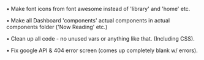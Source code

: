 • Make font icons from font awesome instead of 'library' and 'home' etc.

• Make all Dashboard 'components' actual components in actual components folder ('Now Reading' etc.)

• Clean up all code - no unused vars or anything like that. (Including CSS).

• Fix google API & 404 error screen (comes up completely blank w/ errors).